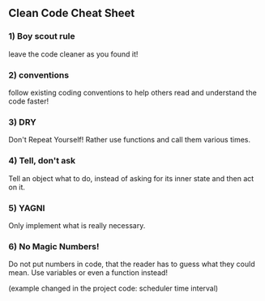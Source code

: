 ## Clean Code Cheat Sheet

### 1) Boy scout rule
leave the code cleaner as you found it!

### 2) conventions
follow existing coding conventions
to help others read and understand the code faster!

### 3) DRY
Don't Repeat Yourself! 
Rather use functions and call them various times.

### 4) Tell, don't ask
Tell an object what to do, 
instead of asking for its inner state and then act on it.

### 5) YAGNI
Only implement what is really necessary. 

### 6) No Magic Numbers!
Do not put numbers in code, that the reader has to guess what they could mean.
Use variables or even a function instead!

(example changed in the project code: scheduler time interval)